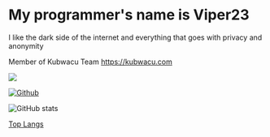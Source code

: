 # My programmer's name is Viper23
I like the dark side of the internet and everything that goes with privacy and anonymity

Member of Kubwacu Team https://kubwacu.com

![](https://visitor-badge.laobi.icu/badge?page_id=TonyV23.TonyV23)

[![Github](https://img.shields.io/github/followers/TonyV23?label=Follow&style=social)](https://github.com/TonyV23)

![GitHub stats](https://github-readme-stats.vercel.app/api?username=TonyV23&show_icons=true&theme=tokyonight)

[Top Langs](https://github-readme-stats.vercel.app/api/top-langs/?username=TonyV23&theme=tokyonight)

<!--START_SECTION:waka-->



<!--END_SECTION:waka-->


<!--[![willianrod's wakatime stats](https://github-readme-stats.vercel.app/api/wakatime?username=TonyV23)](https://github.com/TonyV23/github-readme-stats)
jfj-->
